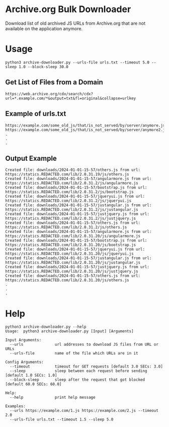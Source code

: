 # Archive.org Bulk Downloader
Download list of old archived JS URLs from Archive.org that are not available on the application anymore.

# Usage
    python3 archive-downloader.py --urls-file urls.txt --timeout 5.0 --sleep 1.0 --block-sleep 30.0

## Get List of Files from a Domain

    https://web.archive.org/cdx/search/cdx?url=*.example.com/*&output=txt&fl=original&collapse=urlkey

## Example of urls.txt

    https://example.com/some_old_js/that/is_not_served/by/server/anymore.js
    https://example.com/some_old_js/that/is_not_served/by/server/anymore2.js
    .
    .
    .

## Output Example

    Created file: downloads/2024-01-01-15-57/others.js from url: https://statics.REDACTED.com/lib/2.0.31.19/js/others.js
    Created file: downloads/2024-01-01-15-57/angularmore.js from url: https://statics.REDACTED.com/lib/2.0.31.2/js/angularmore.js
    Created file: downloads/2024-01-01-15-57/bootstrap.js from url: https://statics.REDACTED.com/lib/2.0.31.2/js/bootstrap.js
    Created file: downloads/2024-01-01-15-57/jqueryui.js from url: https://statics.REDACTED.com/lib/2.0.31.2/js/jqueryui.js
    Created file: downloads/2024-01-01-15-57/justangular.js from url: https://statics.REDACTED.com/lib/2.0.31.2/js/justangular.js
    Created file: downloads/2024-01-01-15-57/justjquery.js from url: https://statics.REDACTED.com/lib/2.0.31.2/js/justjquery.js
    Created file: downloads/2024-01-01-15-57/others.js from url: https://statics.REDACTED.com/lib/2.0.31.2/js/others.js
    Created file: downloads/2024-01-01-15-57/angularmore.js from url: https://statics.REDACTED.com/lib/2.0.31.20/js/angularmore.js
    Created file: downloads/2024-01-01-15-57/bootstrap.js from url: https://statics.REDACTED.com/lib/2.0.31.20/js/bootstrap.js
    Created file: downloads/2024-01-01-15-57/jqueryui.js from url: https://statics.REDACTED.com/lib/2.0.31.20/js/jqueryui.js
    Created file: downloads/2024-01-01-15-57/justangular.js from url: https://statics.REDACTED.com/lib/2.0.31.20/js/justangular.js
    Created file: downloads/2024-01-01-15-57/justjquery.js from url: https://statics.REDACTED.com/lib/2.0.31.20/js/justjquery.js
    Created file: downloads/2024-01-01-15-57/others.js from url: https://statics.REDACTED.com/lib/2.0.31.20/js/others.js
    .
    .
    .


# Help

    python3 archive-downloader.py --help
    Usage:  python3 archive-downloader.py [Input] [Arguments]

    Input Arguments:
      --urls              url addresses to download JS files from URL or URLs
      --urls-file         name of the file which URLs are in it

    Config Arguments:
      --timeout           timeout for GET requests [default 3.0 SECs: 3.0]
      --sleep             sleep between each request before sending [default 1.0 SECs: 1.0]
      --block-sleep       sleep after the request that got blocked [default 60.0 SECs: 60.0]

    Help:
      --help              print help message

    Examples:
      --urls https://example.com/1.js https://example.com/2.js --timeout 2.0
      --urls-file urls.txt --timeout 1.5 --sleep 5.0
